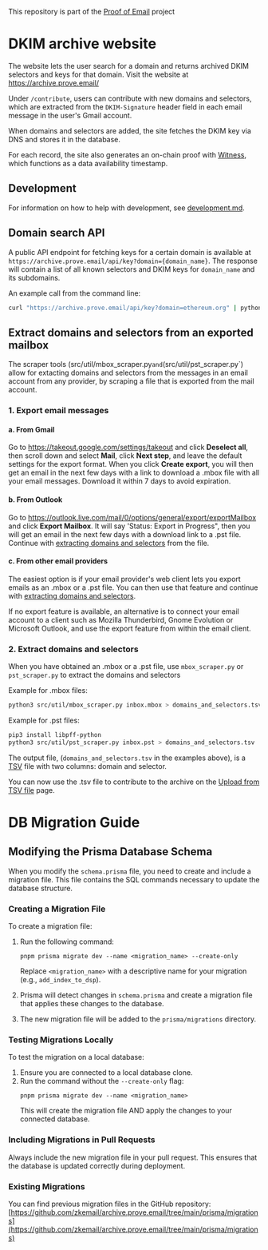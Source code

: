 This repository is part of the [Proof of Email](https://prove.email/) project

# DKIM archive website

The website lets the user search for a domain and returns archived DKIM selectors and keys for that domain. Visit the website at https://archive.prove.email/

Under `/contribute`, users can contribute with new domains and selectors, which are extracted from the `DKIM-Signature` header field in each email message in the user's Gmail account.

When domains and selectors are added, the site fetches the DKIM key via DNS and stores it in the database.

For each record, the site also generates an on-chain proof with [Witness](https://witness.co), which functions as a data availability timestamp.

## Development
For information on how to help with development, see [development.md](development.md).

## Domain search API

A public API endpoint for fetching keys for a certain domain is available at `https://archive.prove.email/api/key?domain={domain_name}`. The response will contain a list of all known selectors and DKIM keys for `domain_name` and its subdomains.

An example call from the command line:

```bash
curl "https://archive.prove.email/api/key?domain=ethereum.org" | python -m json.tool
```

<a name="mailbox_scraper"></a>

## Extract domains and selectors from an exported mailbox

The scraper tools (src/util/mbox_scraper.py` and `(src/util/pst_scraper.py`) allow for extacting domains and selectors
from the messages in an email account from any provider, by scraping a file that is exported from the mail account.

### 1. Export email messages

#### a. From Gmail

Go to https://takeout.google.com/settings/takeout and click **Deselect all**, then scroll down and select **Mail**, click **Next step**, and leave the default settings for the export format. When you click **Create export**, you will then get an email in the next few days with a link to download a .mbox file with all your email messages. Download it within 7 days to avoid expiration.

#### b. From Outlook

Go to https://outlook.live.com/mail/0/options/general/export/exportMailbox and click **Export Mailbox**.
It will say 'Status: Export in Progress", then you will get an email in the next few days with a download link to a .pst file.
Continue with [extracting domains and selectors](#archive_extract) from the file.


#### c. From other email providers

The easiest option is if your email provider's web client lets you export emails as an .mbox or a .pst file.
You can then use that feature and continue with [extracting domains and selectors](#archive_extract).

If no export feature is available, an alternative is to connect your email account to a client such as Mozilla Thunderbird, Gnome Evolution or Microsoft Outlook, and use the export feature from within the email client.

<a name="archive_extract"></a>

### 2. Extract domains and selectors

When you have obtained an .mbox or a .pst file, use `mbox_scraper.py` or `pst_scraper.py` to extract the domains and selectors

Example for .mbox files:

```bash
python3 src/util/mbox_scraper.py inbox.mbox > domains_and_selectors.tsv
```

Example for .pst files:

```bash
pip3 install libpff-python
python3 src/util/pst_scraper.py inbox.pst > domains_and_selectors.tsv
```

The output file, (`domains_and_selectors.tsv` in the examples above), is a [TSV](https://en.wikipedia.org/wiki/Tab-separated_values) file with two columns: domain and selector.

You can now use the .tsv file to contribute to the archive on the [Upload from TSV file](https://archive.prove.email/upload_tsv) page.

# DB Migration Guide

## Modifying the Prisma Database Schema

When you modify the `schema.prisma` file, you need to create and include a migration file. This file contains the SQL commands necessary to update the database structure.

### Creating a Migration File

To create a migration file:

1. Run the following command:
   ```
   pnpm prisma migrate dev --name <migration_name> --create-only
   ```
   Replace `<migration_name>` with a descriptive name for your migration (e.g., `add_index_to_dsp`).

2. Prisma will detect changes in `schema.prisma` and create a migration file that applies these changes to the database.

3. The new migration file will be added to the `prisma/migrations` directory.

### Testing Migrations Locally

To test the migration on a local database:

1. Ensure you are connected to a local database clone.
2. Run the command without the `--create-only` flag:
   ```
   pnpm prisma migrate dev --name <migration_name>
   ```
   This will create the migration file AND apply the changes to your connected database.

### Including Migrations in Pull Requests

Always include the new migration file in your pull request. This ensures that the database is updated correctly during deployment.

### Existing Migrations

You can find previous migration files in the GitHub repository:
[https://github.com/zkemail/archive.prove.email/tree/main/prisma/migrations](https://github.com/zkemail/archive.prove.email/tree/main/prisma/migrations)
